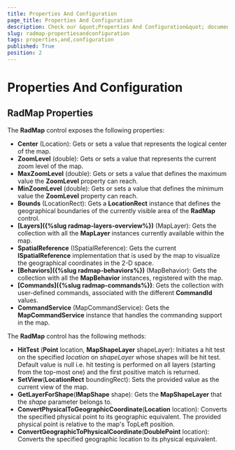 ```yaml
---
title: Properties And Configuration
page_title: Properties And Configuration
description: Check our &quot;Properties And Configuration&quot; documentation article for RadMap for UWP control.
slug: radmap-propertiesandconfiguration
tags: properties,and,configuration
published: True
position: 2
---
```


# Properties And Configuration

## RadMap Properties

The **RadMap** control exposes the following properties:

* **Center** (Location): Gets or sets a value that represents the logical center of the map.
* **ZoomLevel** (double): Gets or sets a value that represents the current zoom level of the map.
* **MaxZoomLevel** (double): Gets or sets a value that defines the maximum value the **ZoomLevel** property can reach.
* **MinZoomLevel** (double): Gets or sets a value that defines the minimum value the **ZoomLevel** property can reach.
* **Bounds** (LocationRect): Gets a **LocationRect** instance that defines the geographical boundaries of the currently visible area of the **RadMap** control.
* **[Layers]({%slug radmap-layers-overview%})** (MapLayer): Gets the collection with all the **MapLayer** instances currently available within the map.
* **SpatialReference** (ISpatialReference): Gets the current **ISpatialReference** implementation that is used by the map to visualize the geographical coordinates in the 2-D space.
* **[Behaviors]({%slug radmap-behaviors%})** (MapBehavior): Gets the collection with all the **MapBehavior** instances, registered with the map.
* **[Commands]({%slug radmap-commands%})**: Gets the collection with user-defined commands, associated with the different **CommandId** values.
* **CommandService** (MapCommandService): Gets the **MapCommandService** instance that handles the commanding support in the map.

The **RadMap** control has the following methods:

* **HitTest**
(**Point** location, **MapShapeLayer** shapeLayer): Initiates a hit test on the specified *location* on *shapeLayer* whose shapes will be hit test. Default value is null i.e. hit testing is performed on all layers (starting from the top-most one) and the first positive match is returned.
* **SetView**(**LocationRect** boundingRect): Sets the provided value as the current view of the map.
* **GetLayerForShape**(**IMapShape** shape): Gets the **MapShapeLayer** that the *shape* parameter belongs to.
* **ConvertPhysicalToGeographicCoordinate**(**Location** location): Converts the specified physical point to its geographic equivalent. The provided physical point is relative to the map's TopLeft position.
* **ConvertGeographicToPhysicalCoordinate**(**DoublePoint** location): Converts the specified geographic location to its physical equivalent.

